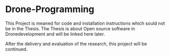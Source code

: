 # Drone-Programming 
This Project is meaned for code and installation instructions which sould not be in the Thesis.
The Thesis is about Open source software in Dronedevelopment and will be linked here later.

After the delivery and evaluation of the research, this project will be continued.
